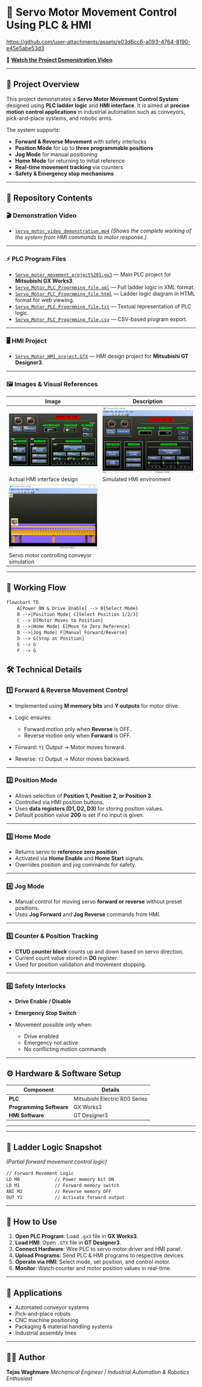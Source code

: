 # 🚀 Servo Motor Movement Control Using PLC & HMI











https://github.com/user-attachments/assets/e03d6cc6-a093-4764-8190-e45e5abe53d3






🎥 **[Watch the Project Demonstration Video](https://github.com/tejascw/Servo-Motor-control_Project_Using_PLC-HMI/blob/main/servo_motor_video_demonstration.mp4)**




---

## 📖 Project Overview

This project demonstrates a **Servo Motor Movement Control System** designed using **PLC ladder logic** and **HMI interface**.
It is aimed at **precise motion control applications** in industrial automation such as conveyors, pick-and-place systems, and robotic arms.

The system supports:

* **Forward & Reverse Movement** with safety interlocks
* **Position Mode** for up to **three programmable positions**
* **Jog Mode** for manual positioning
* **Home Mode** for returning to initial reference
* **Real-time movement tracking** via counters
* **Safety & Emergency stop mechanisms**

---

## 📂 Repository Contents

### 🎬 **Demonstration Video**

* [`servo_motor_video_demonstration.mp4`](./servo_motor_video_demonstration.mp4)
  *(Shows the complete working of the system from HMI commands to motor response.)*

---

### ⚡ **PLC Program Files**

* [`Servo_moter_movement_project%201.gx3`](https://github.com/tejascw/Servo-Motor-control_Project_Using_PLC-HMI/blob/main/./Servo_moter_movement_project%201.gx3) — Main PLC project for **Mitsubishi GX Works3**.
* [`Servo_Motor_PLC_Progrmming_file.xml`](https://github.com/tejascw/Servo-Motor-control_Project_Using_PLC-HMI/blob/main//Servo_Motor_PLC_Progrmming_file.xml) — Full ladder logic in XML format.
* [`Servo_Motor_PLC_Progrmming_file.html`](https://github.com/tejascw/Servo-Motor-control_Project_Using_PLC-HMI/blob/main//Servo_Motor_PLC_Progrmming_file.html) — Ladder logic diagram in HTML format for web viewing.
* [`Servo_Motor_PLC_Progrmming_file.txt`](https://github.com/tejascw/Servo-Motor-control_Project_Using_PLC-HMI/blob/main//Servo_Motor_PLC_Progrmming_file.txt) — Textual representation of PLC logic.
* [`Servo_Motor_PLC_Progrmming_file.csv`](https://github.com/tejascw/Servo-Motor-control_Project_Using_PLC-HMI/blob/main//Servo_Motor_PLC_Progrmming_file.csv) — CSV-based program export.

---

### 🖥 **HMI Project**

* [`Servo_Motor_HMI_project.GTX`](https://github.com/tejascw/Servo-Motor-control_Project_Using_PLC-HMI/blob/main//Servo_Motor_HMI_project.GTX) — HMI design project for **Mitsubishi GT Designer3**.

---

### 🖼 **Images & Visual References**

| Image                                                                                      | Description                                 |
| ------------------------------------------------------------------------------------------ | ------------------------------------------- |
| ![Servo Motor HMI](https://github.com/tejascw/Servo-Motor-control_Project_Using_PLC-HMI/blob/main/Servo_Motor_HMI.jpg)                |         ![Simulated Servo HMI](https://github.com/tejascw/Servo-Motor-control_Project_Using_PLC-HMI/blob/main/Simulated_Servo_HMI.jpg)          |
| Actual HMI interface design| Simulated HMI environment |
| ![Servo Motor Conveyor Simulation](https://github.com/tejascw/Servo-Motor-control_Project_Using_PLC-HMI/blob/main/Servo(Conveyor)_Motor_Movement_Simulation%20.jpg) | 
| Servo motor controlling conveyor simulation   |

---

## 🔄 Working Flow

```mermaid
flowchart TD
    A[Power ON & Drive Enable] --> B{Select Mode}
    B -->|Position Mode| C[Select Position 1/2/3]
    C --> D[Motor Moves to Position]
    B -->|Home Mode| E[Move to Zero Reference]
    B -->|Jog Mode| F[Manual Forward/Reverse]
    D --> G[Stop at Position]
    E --> G
    F --> G
```


## 🛠 Technical Details

### **1️⃣ Forward & Reverse Movement Control**

* Implemented using **M memory bits** and **Y outputs** for motor drive.
* Logic ensures:

  * Forward motion only when **Reverse** is OFF.
  * Reverse motion only when **Forward** is OFF.
* Forward: `Y1` Output → Motor moves forward.
* Reverse: `Y2` Output → Motor moves backward.

---

### **2️⃣ Position Mode**

* Allows selection of **Position 1, Position 2, or Position 3**.
* Controlled via HMI position buttons.
* Uses **data registers (D1, D2, D3)** for storing position values.
* Default position value **200** is set if no input is given.

---

### **3️⃣ Home Mode**

* Returns servo to **reference zero position**.
* Activated via **Home Enable** and **Home Start** signals.
* Overrides position and jog commands for safety.

---

### **4️⃣ Jog Mode**

* Manual control for moving servo **forward or reverse** without preset positions.
* Uses **Jog Forward** and **Jog Reverse** commands from HMI.

---

### **5️⃣ Counter & Position Tracking**

* **CTUD counter block** counts up and down based on servo direction.
* Current count value stored in **D0** register.
* Used for position validation and movement stopping.

---

### **6️⃣ Safety Interlocks**

* **Drive Enable / Disable**
* **Emergency Stop Switch**
* Movement possible only when:

  * Drive enabled
  * Emergency not active
  * No conflicting motion commands

---

## ⚙ Hardware & Software Setup

| Component                | Details                             |
| ------------------------ | ----------------------------------- |
| **PLC**                  | Mitsubishi Electric R00 Series      |
| **Programming Software** | GX Works3                           |
| **HMI Software**         | GT Designer3                        |


---


---

## 📜 Ladder Logic Snapshot

*(Partial forward movement control logic)*

```plaintext
// Forward Movement Logic
LD M0             // Power memory bit ON
LD M1             // Forward memory switch
ANI M2            // Reverse memory OFF
OUT Y1            // Activate forward output
```

---

## 🚀 How to Use

1. **Open PLC Program**: Load `.gx3` file in **GX Works3**.
2. **Load HMI**: Open `.GTX` file in **GT Designer3**.
3. **Connect Hardware**: Wire PLC to servo motor driver and HMI panel.
4. **Upload Programs**: Send PLC & HMI programs to respective devices.
5. **Operate via HMI**: Select mode, set position, and control motor.
6. **Monitor**: Watch counter and motor position values in real-time.

---

## 📌 Applications

* Automated conveyor systems
* Pick-and-place robots
* CNC machine positioning
* Packaging & material handling systems
* Industrial assembly lines

---

## 👨‍💻 Author

**Tejas Waghmare**
*Mechanical Engineer | Industrial Automation & Robotics Enthusiast*










